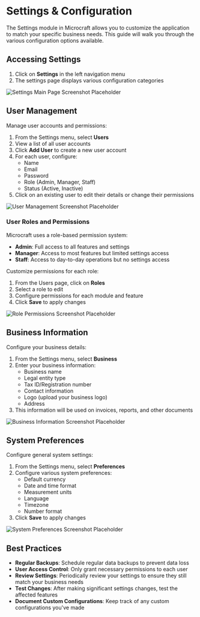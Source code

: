 # Settings & Configuration

The Settings module in Microcraft allows you to customize the application to match your specific business needs. This guide will walk you through the various configuration options available.

## Accessing Settings

1. Click on **Settings** in the left navigation menu
2. The settings page displays various configuration categories

![Settings Main Page Screenshot Placeholder](#)

## User Management

Manage user accounts and permissions:

1. From the Settings menu, select **Users**
2. View a list of all user accounts
3. Click **Add User** to create a new user account
4. For each user, configure:
   - Name
   - Email
   - Password
   - Role (Admin, Manager, Staff)
   - Status (Active, Inactive)
5. Click on an existing user to edit their details or change their permissions

![User Management Screenshot Placeholder](#)

### User Roles and Permissions

Microcraft uses a role-based permission system:

- **Admin**: Full access to all features and settings
- **Manager**: Access to most features but limited settings access
- **Staff**: Access to day-to-day operations but no settings access

Customize permissions for each role:
1. From the Users page, click on **Roles**
2. Select a role to edit
3. Configure permissions for each module and feature
4. Click **Save** to apply changes

![Role Permissions Screenshot Placeholder](#)

## Business Information

Configure your business details:

1. From the Settings menu, select **Business**
2. Enter your business information:
   - Business name
   - Legal entity type
   - Tax ID/Registration number
   - Contact information
   - Logo (upload your business logo)
   - Address
3. This information will be used on invoices, reports, and other documents

![Business Information Screenshot Placeholder](#)

## System Preferences

Configure general system settings:

1. From the Settings menu, select **Preferences**
2. Configure various system preferences:
   - Default currency
   - Date and time format
   - Measurement units
   - Language
   - Timezone
   - Number format
3. Click **Save** to apply changes

![System Preferences Screenshot Placeholder](#)

## Best Practices

- **Regular Backups**: Schedule regular data backups to prevent data loss
- **User Access Control**: Only grant necessary permissions to each user
- **Review Settings**: Periodically review your settings to ensure they still match your business needs
- **Test Changes**: After making significant settings changes, test the affected features
- **Document Custom Configurations**: Keep track of any custom configurations you've made
